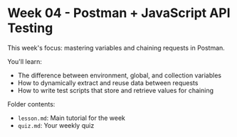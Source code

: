 # Week 04 - Postman + JavaScript API Testing

This week's focus: mastering variables and chaining requests in Postman.

You'll learn:
- The difference between environment, global, and collection variables
- How to dynamically extract and reuse data between requests
- How to write test scripts that store and retrieve values for chaining

Folder contents:
- `lesson.md`: Main tutorial for the week
- `quiz.md`: Your weekly quiz


